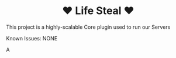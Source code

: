 <h1 align="center">❤️ Life Steal ❤️</h1>


This project is a highly-scalable Core plugin used to run our Servers

Known Issues:
NONE

A

